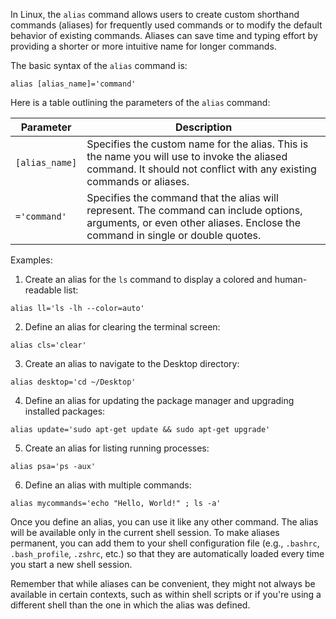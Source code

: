 In Linux, the `alias` command allows users to create custom shorthand commands (aliases) for frequently used commands or to modify the default behavior of existing commands. Aliases can save time and typing effort by providing a shorter or more intuitive name for longer commands.

The basic syntax of the `alias` command is:

```
alias [alias_name]='command'
```

Here is a table outlining the parameters of the `alias` command:

| Parameter           | Description                                       |
|---------------------|---------------------------------------------------|
| `[alias_name]`      | Specifies the custom name for the alias. This is the name you will use to invoke the aliased command. It should not conflict with any existing commands or aliases.|
| `='command'`        | Specifies the command that the alias will represent. The command can include options, arguments, or even other aliases. Enclose the command in single or double quotes.|

Examples:

1. Create an alias for the `ls` command to display a colored and human-readable list:
```
alias ll='ls -lh --color=auto'
```

2. Define an alias for clearing the terminal screen:
```
alias cls='clear'
```

3. Create an alias to navigate to the Desktop directory:
```
alias desktop='cd ~/Desktop'
```

4. Define an alias for updating the package manager and upgrading installed packages:
```
alias update='sudo apt-get update && sudo apt-get upgrade'
```

5. Create an alias for listing running processes:
```
alias psa='ps -aux'
```

6. Define an alias with multiple commands:
```
alias mycommands='echo "Hello, World!" ; ls -a'
```

Once you define an alias, you can use it like any other command. The alias will be available only in the current shell session. To make aliases permanent, you can add them to your shell configuration file (e.g., `.bashrc`, `.bash_profile`, `.zshrc`, etc.) so that they are automatically loaded every time you start a new shell session.

Remember that while aliases can be convenient, they might not always be available in certain contexts, such as within shell scripts or if you're using a different shell than the one in which the alias was defined.
